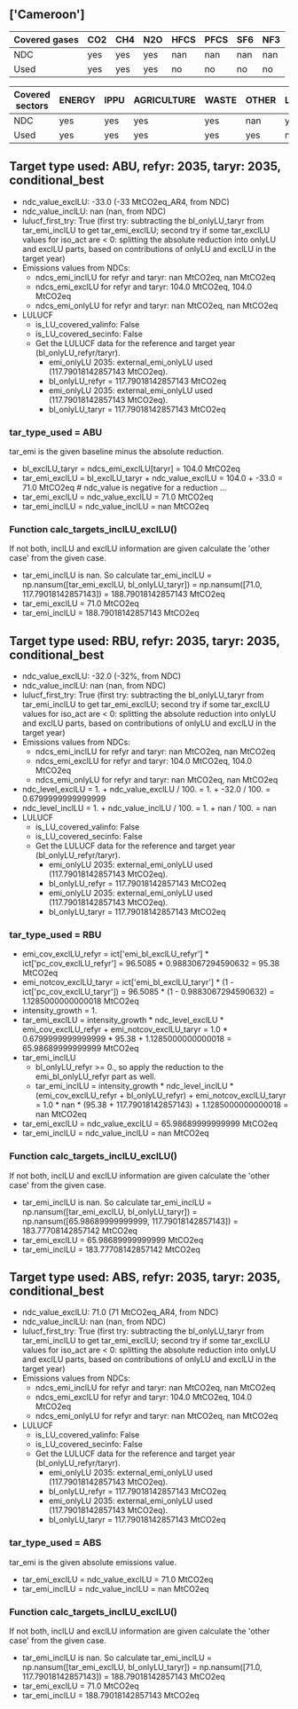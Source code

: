 ## ['Cameroon']



| Covered gases | CO2 | CH4 | N2O | HFCS | PFCS | SF6 | NF3 |
| ---- | ---- | ---- | ---- | ---- | ---- | ---- | ----  |
| NDC | yes | yes | yes | nan | nan | nan | nan |
| Used | yes | yes | yes | no | no | no | no |

| Covered sectors | ENERGY | IPPU | AGRICULTURE | WASTE | OTHER | LULUCF |
| ---- | ---- | ---- | ---- | ---- | ---- | ----  |
| NDC | yes | yes | yes | yes | nan | yes |
| Used | yes | yes | yes | yes | yes | no |



## Target type used: ABU, refyr: 2035, taryr: 2035, conditional_best
- ndc_value_exclLU: -33.0 (-33 MtCO2eq_AR4, from NDC)
- ndc_value_inclLU: nan (nan, from NDC)
- lulucf_first_try: True
(first try: subtracting the bl_onlyLU_taryr from tar_emi_inclLU to get tar_emi_exclLU;
second try if some tar_exclLU values for iso_act are < 0: splitting the absolute reduction into onlyLU and exclLU parts, based on contributions of onlyLU and exclLU in the target year)
- Emissions values from NDCs:
  - ndcs_emi_inclLU for refyr and taryr: nan MtCO2eq, nan MtCO2eq
  - ndcs_emi_exclLU for refyr and taryr: 104.0 MtCO2eq, 104.0 MtCO2eq
  - ndcs_emi_onlyLU for refyr and taryr: nan MtCO2eq, nan MtCO2eq
- LULUCF
  - is_LU_covered_valinfo: False
  - is_LU_covered_secinfo: False
  - Get the LULUCF data for the reference and target year (bl_onlyLU_refyr/taryr).
    - emi_onlyLU 2035: external_emi_onlyLU used (117.79018142857143 MtCO2eq).
    - bl_onlyLU_refyr = 117.79018142857143 MtCO2eq
    - emi_onlyLU 2035: external_emi_onlyLU used (117.79018142857143 MtCO2eq).
    - bl_onlyLU_taryr = 117.79018142857143 MtCO2eq
### tar_type_used = ABU
tar_emi is the given baseline minus the absolute reduction.
- bl_exclLU_taryr = ndcs_emi_exclLU[taryr] = 104.0 MtCO2eq
- tar_emi_exclLU = bl_exclLU_taryr + ndc_value_exclLU = 104.0 + -33.0 = 71.0 MtCO2eq # ndc_value is negative for a reduction ...
- tar_emi_exclLU = ndc_value_exclLU = 71.0 MtCO2eq
- tar_emi_inclLU = ndc_value_inclLU = nan MtCO2eq
### Function calc_targets_inclLU_exclLU()
If not both, inclLU and exclLU information are given calculate the 'other case' from the given case.
- tar_emi_inclLU is nan. So calculate tar_emi_inclLU = np.nansum([tar_emi_exclLU, bl_onlyLU_taryr]) = np.nansum([71.0, 117.79018142857143]) = 188.79018142857143 MtCO2eq
- tar_emi_exclLU = 71.0 MtCO2eq
- tar_emi_inclLU = 188.79018142857143 MtCO2eq



## Target type used: RBU, refyr: 2035, taryr: 2035, conditional_best
- ndc_value_exclLU: -32.0 (-32%, from NDC)
- ndc_value_inclLU: nan (nan, from NDC)
- lulucf_first_try: True
(first try: subtracting the bl_onlyLU_taryr from tar_emi_inclLU to get tar_emi_exclLU;
second try if some tar_exclLU values for iso_act are < 0: splitting the absolute reduction into onlyLU and exclLU parts, based on contributions of onlyLU and exclLU in the target year)
- Emissions values from NDCs:
  - ndcs_emi_inclLU for refyr and taryr: nan MtCO2eq, nan MtCO2eq
  - ndcs_emi_exclLU for refyr and taryr: 104.0 MtCO2eq, 104.0 MtCO2eq
  - ndcs_emi_onlyLU for refyr and taryr: nan MtCO2eq, nan MtCO2eq
- ndc_level_exclLU = 1. + ndc_value_exclLU / 100. = 1. + -32.0 / 100. = 0.6799999999999999
- ndc_level_inclLU = 1. + ndc_value_inclLU / 100. = 1. + nan / 100. = nan
- LULUCF
  - is_LU_covered_valinfo: False
  - is_LU_covered_secinfo: False
  - Get the LULUCF data for the reference and target year (bl_onlyLU_refyr/taryr).
    - emi_onlyLU 2035: external_emi_onlyLU used (117.79018142857143 MtCO2eq).
    - bl_onlyLU_refyr = 117.79018142857143 MtCO2eq
    - emi_onlyLU 2035: external_emi_onlyLU used (117.79018142857143 MtCO2eq).
    - bl_onlyLU_taryr = 117.79018142857143 MtCO2eq
### tar_type_used = RBU
- emi_cov_exclLU_refyr = ict['emi_bl_exclLU_refyr'] * ict['pc_cov_exclLU_refyr'] = 96.5085 * 0.9883067294590632 = 95.38 MtCO2eq
- emi_notcov_exclLU_taryr = ict['emi_bl_exclLU_taryr'] * (1 - ict['pc_cov_exclLU_taryr']) = 96.5085 * (1 - 0.9883067294590632) = 1.1285000000000018 MtCO2eq
- intensity_growth = 1.
- tar_emi_exclLU = intensity_growth * ndc_level_exclLU * emi_cov_exclLU_refyr + emi_notcov_exclLU_taryr = 1.0 * 0.6799999999999999 * 95.38 + 1.1285000000000018 = 65.98689999999999 MtCO2eq
- tar_emi_inclLU
  - bl_onlyLU_refyr >= 0., so apply the reduction to the emi_bl_onlyLU_refyr part as well.
  - tar_emi_inclLU = intensity_growth * ndc_level_inclLU * (emi_cov_exclLU_refyr + bl_onlyLU_refyr) + emi_notcov_exclLU_taryr = 1.0 * nan * (95.38 + 117.79018142857143) + 1.1285000000000018 = nan MtCO2eq
- tar_emi_exclLU = ndc_value_exclLU = 65.98689999999999 MtCO2eq
- tar_emi_inclLU = ndc_value_inclLU = nan MtCO2eq
### Function calc_targets_inclLU_exclLU()
If not both, inclLU and exclLU information are given calculate the 'other case' from the given case.
- tar_emi_inclLU is nan. So calculate tar_emi_inclLU = np.nansum([tar_emi_exclLU, bl_onlyLU_taryr]) = np.nansum([65.98689999999999, 117.79018142857143]) = 183.77708142857142 MtCO2eq
- tar_emi_exclLU = 65.98689999999999 MtCO2eq
- tar_emi_inclLU = 183.77708142857142 MtCO2eq



## Target type used: ABS, refyr: 2035, taryr: 2035, conditional_best
- ndc_value_exclLU: 71.0 (71 MtCO2eq_AR4, from NDC)
- ndc_value_inclLU: nan (nan, from NDC)
- lulucf_first_try: True
(first try: subtracting the bl_onlyLU_taryr from tar_emi_inclLU to get tar_emi_exclLU;
second try if some tar_exclLU values for iso_act are < 0: splitting the absolute reduction into onlyLU and exclLU parts, based on contributions of onlyLU and exclLU in the target year)
- Emissions values from NDCs:
  - ndcs_emi_inclLU for refyr and taryr: nan MtCO2eq, nan MtCO2eq
  - ndcs_emi_exclLU for refyr and taryr: 104.0 MtCO2eq, 104.0 MtCO2eq
  - ndcs_emi_onlyLU for refyr and taryr: nan MtCO2eq, nan MtCO2eq
- LULUCF
  - is_LU_covered_valinfo: False
  - is_LU_covered_secinfo: False
  - Get the LULUCF data for the reference and target year (bl_onlyLU_refyr/taryr).
    - emi_onlyLU 2035: external_emi_onlyLU used (117.79018142857143 MtCO2eq).
    - bl_onlyLU_refyr = 117.79018142857143 MtCO2eq
    - emi_onlyLU 2035: external_emi_onlyLU used (117.79018142857143 MtCO2eq).
    - bl_onlyLU_taryr = 117.79018142857143 MtCO2eq
### tar_type_used = ABS
tar_emi is the given absolute emissions value.
- tar_emi_exclLU = ndc_value_exclLU = 71.0 MtCO2eq
- tar_emi_inclLU = ndc_value_inclLU = nan MtCO2eq
### Function calc_targets_inclLU_exclLU()
If not both, inclLU and exclLU information are given calculate the 'other case' from the given case.
- tar_emi_inclLU is nan. So calculate tar_emi_inclLU = np.nansum([tar_emi_exclLU, bl_onlyLU_taryr]) = np.nansum([71.0, 117.79018142857143]) = 188.79018142857143 MtCO2eq
- tar_emi_exclLU = 71.0 MtCO2eq
- tar_emi_inclLU = 188.79018142857143 MtCO2eq